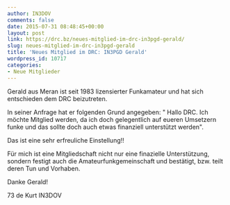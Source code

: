 ```yaml
---
author: IN3DOV
comments: false
date: 2015-07-31 08:48:45+00:00
layout: post
link: https://drc.bz/neues-mitglied-im-drc-in3pgd-gerald/
slug: neues-mitglied-im-drc-in3pgd-gerald
title: 'Neues Mitglied im DRC: IN3PGD Gerald'
wordpress_id: 10717
categories:
- Neue Mitglieder
---
```


Gerald aus Meran ist seit 1983 lizensierter Funkamateur und hat sich entschieden dem DRC beizutreten.

In seiner Anfrage hat er folgenden Grund angegeben: " Hallo DRC. Ich möchte Mitglied werden, da ich doch gelegentlich auf eueren Umsetzern funke und das sollte doch auch etwas finanziell unterstützt werden".

Das ist eine sehr erfreuliche Einstellung!!

Für mich ist eine Mitgliedschaft nicht nur eine finazielle Unterstützung, sondern festigt auch die Amateurfunkgemeinschaft und bestätigt, bzw. teilt deren Tun und Vorhaben.

Danke Gerald!

73 de Kurt IN3DOV


